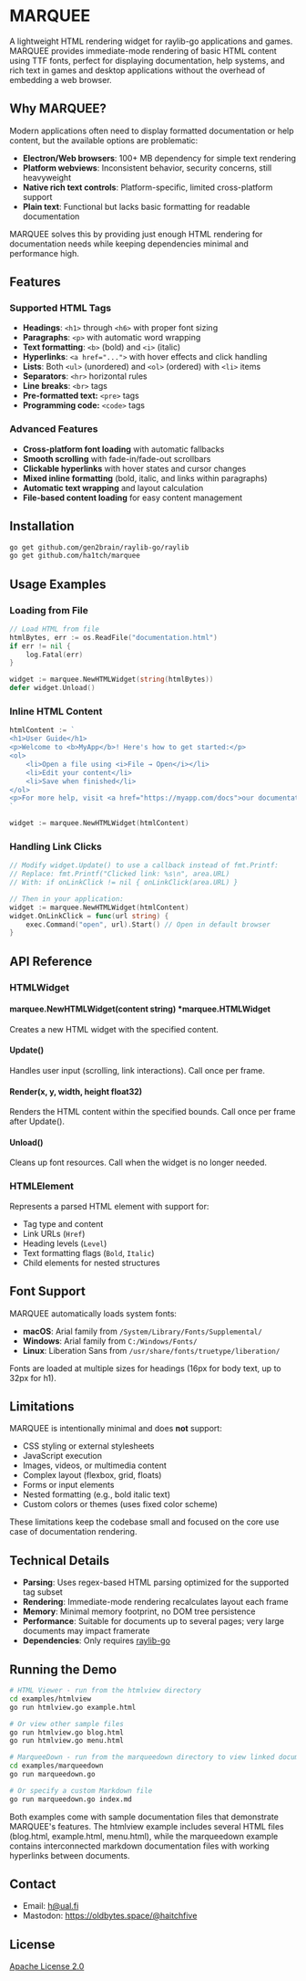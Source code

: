 # MARQUEE

A lightweight HTML rendering widget for raylib-go applications and games. MARQUEE provides immediate-mode rendering of basic HTML content using TTF fonts, perfect for displaying documentation, help systems, and rich text in games and desktop applications without the overhead of embedding a web browser.

## Why MARQUEE?

Modern applications often need to display formatted documentation or help content, but the available options are problematic:

- **Electron/Web browsers**: 100+ MB dependency for simple text rendering
- **Platform webviews**: Inconsistent behavior, security concerns, still heavyweight  
- **Native rich text controls**: Platform-specific, limited cross-platform support
- **Plain text**: Functional but lacks basic formatting for readable documentation

MARQUEE solves this by providing just enough HTML rendering for documentation needs while keeping dependencies minimal and performance high.

## Features

### Supported HTML Tags

- **Headings**: `<h1>` through `<h6>` with proper font sizing
- **Paragraphs**: `<p>` with automatic word wrapping
- **Text formatting**: `<b>` (bold) and `<i>` (italic)
- **Hyperlinks**: `<a href="...">` with hover effects and click handling
- **Lists**: Both `<ul>` (unordered) and `<ol>` (ordered) with `<li>` items
- **Separators**: `<hr>` horizontal rules
- **Line breaks**: `<br>` tags
- **Pre-formatted text:** `<pre>` tags
- **Programming code:** `<code>` tags

### Advanced Features

- **Cross-platform font loading** with automatic fallbacks
- **Smooth scrolling** with fade-in/fade-out scrollbars
- **Clickable hyperlinks** with hover states and cursor changes
- **Mixed inline formatting** (bold, italic, and links within paragraphs)
- **Automatic text wrapping** and layout calculation
- **File-based content loading** for easy content management

## Installation

```bash
go get github.com/gen2brain/raylib-go/raylib
go get github.com/ha1tch/marquee
```

## Usage Examples

### Loading from File

```go
// Load HTML from file
htmlBytes, err := os.ReadFile("documentation.html")
if err != nil {
    log.Fatal(err)
}

widget := marquee.NewHTMLWidget(string(htmlBytes))
defer widget.Unload()
```

### Inline HTML Content

```go
htmlContent := `
<h1>User Guide</h1>
<p>Welcome to <b>MyApp</b>! Here's how to get started:</p>
<ol>
    <li>Open a file using <i>File → Open</i></li>
    <li>Edit your content</li>
    <li>Save when finished</li>
</ol>
<p>For more help, visit <a href="https://myapp.com/docs">our documentation</a>.</p>
`

widget := marquee.NewHTMLWidget(htmlContent)
```

### Handling Link Clicks

```go
// Modify widget.Update() to use a callback instead of fmt.Printf:
// Replace: fmt.Printf("Clicked link: %s\n", area.URL)
// With: if onLinkClick != nil { onLinkClick(area.URL) }

// Then in your application:
widget := marquee.NewHTMLWidget(htmlContent)
widget.OnLinkClick = func(url string) {
    exec.Command("open", url).Start() // Open in default browser
}
```

## API Reference

### HTMLWidget

#### marquee.NewHTMLWidget(content string) *marquee.HTMLWidget
Creates a new HTML widget with the specified content.

#### Update()
Handles user input (scrolling, link interactions). Call once per frame.

#### Render(x, y, width, height float32)
Renders the HTML content within the specified bounds. Call once per frame after Update().

#### Unload()
Cleans up font resources. Call when the widget is no longer needed.

### HTMLElement

Represents a parsed HTML element with support for:
- Tag type and content
- Link URLs (`Href`)
- Heading levels (`Level`)
- Text formatting flags (`Bold`, `Italic`)
- Child elements for nested structures

## Font Support

MARQUEE automatically loads system fonts:

- **macOS**: Arial family from `/System/Library/Fonts/Supplemental/`
- **Windows**: Arial family from `C:/Windows/Fonts/`
- **Linux**: Liberation Sans from `/usr/share/fonts/truetype/liberation/`

Fonts are loaded at multiple sizes for headings (16px for body text, up to 32px for h1).

## Limitations

MARQUEE is intentionally minimal and does **not** support:

- CSS styling or external stylesheets
- JavaScript execution
- Images, videos, or multimedia content
- Complex layout (flexbox, grid, floats)
- Forms or input elements
- Nested formatting (e.g., bold italic text)
- Custom colors or themes (uses fixed color scheme)

These limitations keep the codebase small and focused on the core use case of documentation rendering.

## Technical Details

- **Parsing**: Uses regex-based HTML parsing optimized for the supported tag subset
- **Rendering**: Immediate-mode rendering recalculates layout each frame
- **Memory**: Minimal memory footprint, no DOM tree persistence
- **Performance**: Suitable for documents up to several pages; very large documents may impact framerate
- **Dependencies**: Only requires [raylib-go](https://github.com/gen2brain/raylib-go)

## Running the Demo

```bash
# HTML Viewer - run from the htmlview directory
cd examples/htmlview
go run htmlview.go example.html

# Or view other sample files
go run htmlview.go blog.html
go run htmlview.go menu.html

# MarqueeDown - run from the marqueedown directory to view linked documentation
cd examples/marqueedown
go run marqueedown.go

# Or specify a custom Markdown file
go run marqueedown.go index.md
```

Both examples come with sample documentation files that demonstrate MARQUEE's features. The htmlview example includes several HTML files (blog.html, example.html, menu.html), while the marqueedown example contains interconnected markdown documentation files with working hyperlinks between documents.

## Contact

- Email: h@ual.fi
- Mastodon: https://oldbytes.space/@haitchfive

## License

[Apache License 2.0](https://www.apache.org/licenses/LICENSE-2.0)
